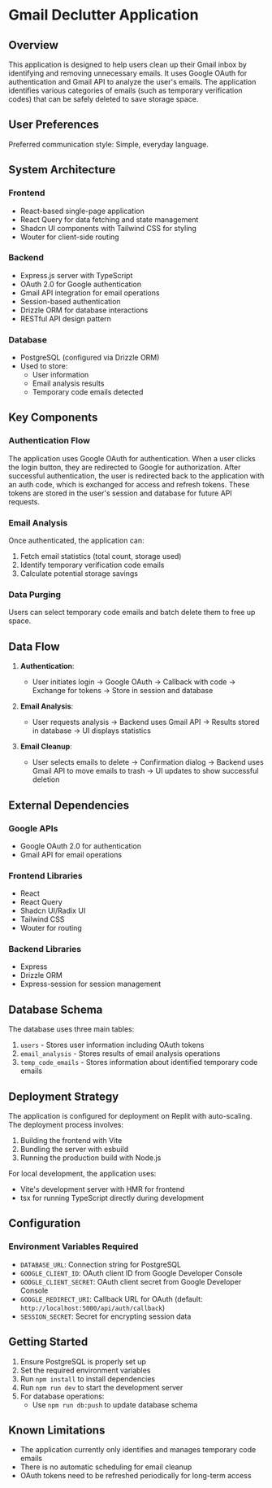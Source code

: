 # Gmail Declutter Application

## Overview

This application is designed to help users clean up their Gmail inbox by identifying and removing unnecessary emails. It uses Google OAuth for authentication and Gmail API to analyze the user's emails. The application identifies various categories of emails (such as temporary verification codes) that can be safely deleted to save storage space.

## User Preferences

Preferred communication style: Simple, everyday language.

## System Architecture

### Frontend

- React-based single-page application
- React Query for data fetching and state management
- Shadcn UI components with Tailwind CSS for styling
- Wouter for client-side routing

### Backend

- Express.js server with TypeScript
- OAuth 2.0 for Google authentication
- Gmail API integration for email operations
- Session-based authentication
- Drizzle ORM for database interactions
- RESTful API design pattern

### Database

- PostgreSQL (configured via Drizzle ORM)
- Used to store:
  - User information
  - Email analysis results
  - Temporary code emails detected

## Key Components

### Authentication Flow

The application uses Google OAuth for authentication. When a user clicks the login button, they are redirected to Google for authorization. After successful authentication, the user is redirected back to the application with an auth code, which is exchanged for access and refresh tokens. These tokens are stored in the user's session and database for future API requests.

### Email Analysis

Once authenticated, the application can:
1. Fetch email statistics (total count, storage used)
2. Identify temporary verification code emails
3. Calculate potential storage savings

### Data Purging

Users can select temporary code emails and batch delete them to free up space.

## Data Flow

1. **Authentication**:
   - User initiates login → Google OAuth → Callback with code → Exchange for tokens → Store in session and database
   
2. **Email Analysis**:
   - User requests analysis → Backend uses Gmail API → Results stored in database → UI displays statistics
   
3. **Email Cleanup**:
   - User selects emails to delete → Confirmation dialog → Backend uses Gmail API to move emails to trash → UI updates to show successful deletion

## External Dependencies

### Google APIs
- Google OAuth 2.0 for authentication
- Gmail API for email operations

### Frontend Libraries
- React
- React Query
- Shadcn UI/Radix UI
- Tailwind CSS
- Wouter for routing

### Backend Libraries
- Express
- Drizzle ORM
- Express-session for session management

## Database Schema

The database uses three main tables:
1. `users` - Stores user information including OAuth tokens
2. `email_analysis` - Stores results of email analysis operations
3. `temp_code_emails` - Stores information about identified temporary code emails

## Deployment Strategy

The application is configured for deployment on Replit with auto-scaling. The deployment process involves:

1. Building the frontend with Vite
2. Bundling the server with esbuild
3. Running the production build with Node.js

For local development, the application uses:
- Vite's development server with HMR for frontend
- tsx for running TypeScript directly during development

## Configuration

### Environment Variables Required
- `DATABASE_URL`: Connection string for PostgreSQL
- `GOOGLE_CLIENT_ID`: OAuth client ID from Google Developer Console
- `GOOGLE_CLIENT_SECRET`: OAuth client secret from Google Developer Console
- `GOOGLE_REDIRECT_URI`: Callback URL for OAuth (default: `http://localhost:5000/api/auth/callback`)
- `SESSION_SECRET`: Secret for encrypting session data

## Getting Started

1. Ensure PostgreSQL is properly set up
2. Set the required environment variables
3. Run `npm install` to install dependencies
4. Run `npm run dev` to start the development server
5. For database operations:
   - Use `npm run db:push` to update database schema

## Known Limitations

- The application currently only identifies and manages temporary code emails
- There is no automatic scheduling for email cleanup
- OAuth tokens need to be refreshed periodically for long-term access